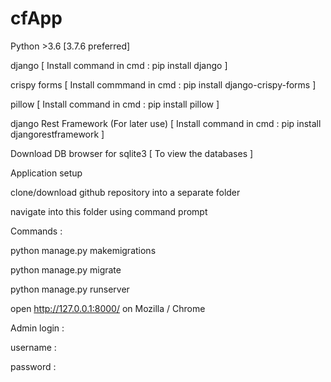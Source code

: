 # cfApp


Python >3.6 [3.7.6 preferred]

django [ Install command in cmd : pip install django ]

crispy forms [ Install commmand in cmd : pip install django-crispy-forms ]

pillow [ Install command in cmd : pip install pillow ]

django Rest Framework (For later use) [ Install command in cmd : pip install djangorestframework ]

Download DB browser for sqlite3 [ To view the databases ]

Application setup

clone/download github repository into a separate folder

navigate into this folder using command prompt

Commands :

python manage.py makemigrations

python manage.py migrate

python manage.py runserver

open http://127.0.0.1:8000/ on Mozilla / Chrome

Admin login :

username :

password :
